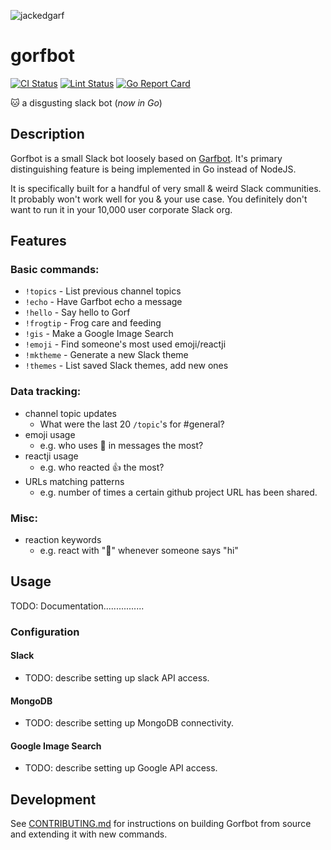![jackedgarf](https://i.ytimg.com/vi/F47-cFmq2ZI/hqdefault.jpg)

# gorfbot

[![CI Status](https://github.com/cpu/gorfbot/workflows/Go/badge.svg)](https://github.com/cpu/gorfbot/actions?query=workflow%3AGo)
[![Lint Status](https://github.com/cpu/gorfbot/workflows/golangci-lint/badge.svg)](https://github.com/cpu/gorfbot/actions?query=workflow%3Agolangci-lint)
[![Go Report Card](https://goreportcard.com/badge/github.com/cpu/gorfbot)](https://goreportcard.com/report/github.com/cpu/gorfbot)

:cat: a disgusting slack bot (_now in Go_)

## Description

Gorfbot is a small Slack bot loosely based on [Garfbot][garfbot-js]. It's
primary distinguishing feature is being implemented in Go instead of NodeJS.

It is specifically built for a handful of very small & weird Slack communities.
It probably won't work well for you & your use case. You definitely don't want
to run it in your 10,000 user corporate Slack org.

[garfbot-js]: https://github.com/doeg/garfbot

## Features

### Basic commands:

* `!topics` - List previous channel topics
* `!echo` - Have Garfbot echo a message
* `!hello` - Say hello to Gorf
* `!frogtip` - Frog care and feeding
* `!gis` - Make a Google Image Search
* `!emoji` - Find someone's most used emoji/reactji
* `!mktheme` - Generate a new Slack theme
* `!themes` - List saved Slack themes, add new ones

### Data tracking:

* channel topic updates
  * What were the last 20 `/topic`'s for #general?
* emoji usage
  * e.g. who uses :wave: in messages the most?
* reactji usage
  * e.g. who reacted :thumbsup: the most?
* URLs matching patterns
  * e.g. number of times a certain github project URL has been shared.

### Misc:

* reaction keywords
  * e.g. react with ":wave:" whenever someone says "hi"

## Usage

TODO: Documentation................

### Configuration

#### Slack

* TODO: describe setting up slack API access.

#### MongoDB

* TODO: describe setting up MongoDB connectivity.

#### Google Image Search

* TODO: describe setting up Google API access.

## Development

See [CONTRIBUTING.md][CONTRIBUTING.md] for instructions on building Gorfbot from
source and extending it with new commands.

[CONTRIBUTING.md]: CONTRIBUTING.md
